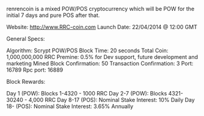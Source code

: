 renrencoin is a mixed POW/POS cryptocurrency which will be POW for the initial 7 days and pure POS after that.

Website: http://www.RRC-coin.com
Launch Date: 22/04/2014 @ 12:00 GMT


General Specs:

Algorithm: Scrypt POW/POS 
Block Time: 20 seconds
Total Coin: 1,000,000,000 RRC
Premine: 0.5% for Dev support, future development and marketing
Mined Block Confirmation: 50
Transaction Confirmation: 3
Port: 16789
Rpc port: 16889 

Block Rewards:

Day 1 (POW): Blocks 1-4320 - 1000 RRC 
Day 2-7 (POW): Blocks 4321-30240 - 4,000 RRC
Day 8-17 (POS): Nominal Stake Interest: 10% Daily
Day 18- (POS): Nominal Stake Interest: 3.65% Annually